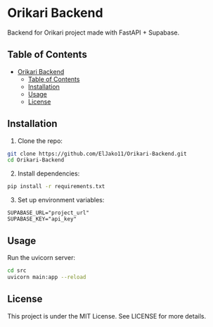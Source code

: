 #  Orikari Backend
Backend for Orikari project made with FastAPI + Supabase.

## Table of Contents
- [Orikari Backend](#orikari-backend)
  - [Table of Contents](#table-of-contents)
  - [Installation](#installation)
  - [Usage](#usage)
  - [License](#license)

## Installation

1. Clone the repo:

```bash
git clone https://github.com/ElJako11/Orikari-Backend.git
cd Orikari-Backend
```

2. Install dependencies:

```bash
pip install -r requirements.txt
```

3. Set up environment variables:

```env
SUPABASE_URL="project_url"
SUPABASE_KEY="api_key"
```

## Usage

Run the uvicorn server:

```bash
cd src
uvicorn main:app --reload
```

## License
This project is under the MIT License. See LICENSE for more details.
